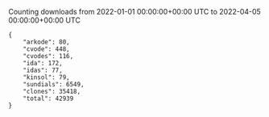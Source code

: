 
Counting downloads from 2022-01-01 00:00:00+00:00 UTC to 2022-04-05 00:00:00+00:00 UTC

```
{
    "arkode": 80,
    "cvode": 448,
    "cvodes": 116,
    "ida": 172,
    "idas": 77,
    "kinsol": 79,
    "sundials": 6549,
    "clones": 35418,
    "total": 42939
}
```
